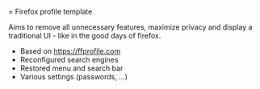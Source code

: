 = Firefox profile template

Aims to remove all unnecessary features, maximize privacy and display a traditional UI - like in the good days of firefox.

- Based on https://ffprofile.com
- Reconfigured search engines
- Restored menu and search bar
- Various settings (passwords, ...)
